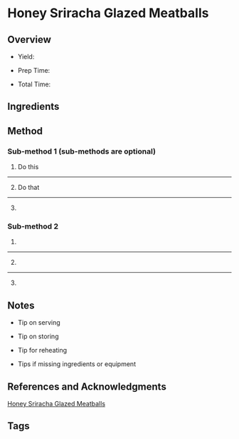 # Honey Sriracha Glazed Meatballs

## Overview

- Yield:

- Prep Time:

- Total Time:

## Ingredients



## Method

### Sub-method 1 (sub-methods are optional)

1. Do this
---
2. Do that
---
3.

### Sub-method 2

1.
---
2.
---
3.

## Notes

- Tip on serving

- Tip on storing

- Tip for reheating

- Tips if missing ingredients or equipment

## References and Acknowledgments

[Honey Sriracha Glazed Meatballs](http://www.eatyourselfskinny.com/honey-sriracha-glazed-meatballs/)

## Tags


